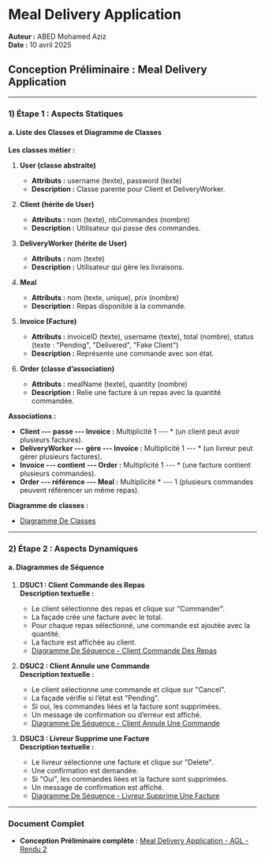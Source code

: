 # Meal Delivery Application

**Auteur :** ABED Mohamed Aziz  
**Date :** 10 avril 2025  

## Conception Préliminaire : Meal Delivery Application

---

### 1) Étape 1 : Aspects Statiques

#### a. Liste des Classes et Diagramme de Classes

**Les classes métier :**

1. **User (classe abstraite)**  
   - **Attributs :** username (texte), password (texte)  
   - **Description :** Classe parente pour Client et DeliveryWorker.

2. **Client (hérite de User)**  
   - **Attributs :** nom (texte), nbCommandes (nombre)  
   - **Description :** Utilisateur qui passe des commandes.

3. **DeliveryWorker (hérite de User)**  
   - **Attributs :** nom (texte)  
   - **Description :** Utilisateur qui gère les livraisons.

4. **Meal**  
   - **Attributs :** nom (texte, unique), prix (nombre)  
   - **Description :** Repas disponible à la commande.

5. **Invoice (Facture)**  
   - **Attributs :** invoiceID (texte), username (texte), total (nombre), status (texte : "Pending", "Delivered", "Fake Client")  
   - **Description :** Représente une commande avec son état.

6. **Order (classe d’association)**  
   - **Attributs :** mealName (texte), quantity (nombre)  
   - **Description :** Relie une facture à un repas avec la quantité commandée.

**Associations :**
- **Client --- passe --- Invoice :** Multiplicité 1 --- * (un client peut avoir plusieurs factures).  
- **DeliveryWorker --- gère --- Invoice :** Multiplicité 1 --- * (un livreur peut gérer plusieurs factures).  
- **Invoice --- contient --- Order :** Multiplicité 1 --- * (une facture contient plusieurs commandes).  
- **Order --- référence --- Meal :** Multiplicité * --- 1 (plusieurs commandes peuvent référencer un même repas).

**Diagramme de classes :**  
- [Diagramme De Classes](Diagrammes/Diagramme%20De%20Classes.svg)

---

### 2) Étape 2 : Aspects Dynamiques

#### a. Diagrammes de Séquence

1. **DSUC1 : Client Commande des Repas**  
   **Description textuelle :**  
   - Le client sélectionne des repas et clique sur "Commander".  
   - La façade crée une facture avec le total.  
   - Pour chaque repas sélectionné, une commande est ajoutée avec la quantité.  
   - La facture est affichée au client.  
   - [Diagramme De Séquence - Client Commande Des Repas](Diagrammes/Diagramme%20De%20Séquence%20-%20Client%20Commande%20Des%20Repas.svg)

2. **DSUC2 : Client Annule une Commande**  
   **Description textuelle :**  
   - Le client sélectionne une commande et clique sur "Cancel".  
   - La façade vérifie si l’état est "Pending".  
   - Si oui, les commandes liées et la facture sont supprimées.  
   - Un message de confirmation ou d’erreur est affiché.  
   - [Diagramme De Séquence - Client Annule Une Commande](Diagrammes/Diagramme%20De%20Séquence%20-%20Client%20Annule%20Une%20Commande.svg)

3. **DSUC3 : Livreur Supprime une Facture**  
   **Description textuelle :**  
   - Le livreur sélectionne une facture et clique sur "Delete".  
   - Une confirmation est demandée.  
   - Si "Oui", les commandes liées et la facture sont supprimées.  
   - Un message de confirmation est affiché.  
   - [Diagramme De Séquence - Livreur Supprime Une Facture](Diagrammes/Diagramme%20De%20Séquence%20-%20Livreur%20Supprime%20Une%20Facture.svg)

---

### Document Complet
- **Conception Préliminaire complète :** [Meal Delivery Application - AGL - Rendu 2](Meal%20Delivery%20Application%20-%20AGL%20-%20Rendu%202.pdf)

